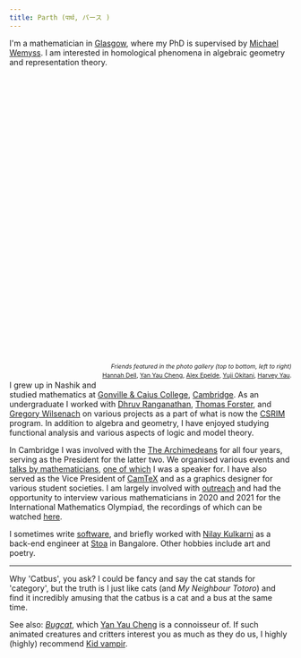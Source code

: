 ```yaml
---
title: Parth (पार्थ, パース )
---
```

I'm a mathematician in <a href="https://gla.ac.uk">Glasgow</a>, where my PhD is
supervised by <a href="https://www.maths.gla.ac.uk/~mwemyss/">Michael Wemyss</a>. I am interested in homological phenomena in algebraic geometry and representation theory.

<div style="width: 100%; padding-bottom: 100%;">
<div style="width: 32.3%; float:left">
<div style="width: 100%; padding-bottom: 100%; background-size: cover; background-position: center; background-image: url('./images/about-1.jpeg')"></div>
<div style="width: 100%; padding-bottom: 4.7%"></div>
<div style="width: 100%; padding-bottom: 100%; background-size: cover; background-position: center; background-image: url('./images/about-2.jpeg')"></div>
<div style="width: 100%; padding-bottom: 4.7%"></div>
<div style="width: 100%; padding-bottom: 100%; background-size: cover; background-position: center; background-image: url('./images/about-3.jpeg')"></div></div>
<div style="width: 65.8%; padding-bottom: 100%; background-size: cover; background-position: center; float: right; background-image: url('./images/about-0.jpeg')"></div></div>
<div style="width: 100%; padding-bottom: 2em"><p style="text-align: right; float: right; line-height:1.5; font-size: 8pt"><i>Friends featured in the photo gallery (top to bottom, left to right)</i><br><a href="https://www.hannahdell.com">Hannah Dell</a>, <a href="https://www.yanyauc.com">Yan Yau Cheng</a>, <a href="https://ae433.user.srcf.net">Alex Epelde</a>, <a href="https://math.berkeley.edu/people/grad/yuji-okitani">Yuji Okitani</a>, <a href="https://tkhy2.user.srcf.net">Harvey Yau</a>.</p></div>

I grew up in Nashik and studied mathematics at <a href="https://cai.cam.ac.uk">Gonville & Caius College</a>, <a href="https://cam.ac.uk">Cambridge</a>. As an undergraduate I worked with <a href="https://www.dhruvrnathan.net/">Dhruv Ranganathan</a>, <a href="https://dpmms.cam.ac.uk/~tf">Thomas Forster</a>, and <a href="https://www.gregorywilsenach.com/">Gregory Wilsenach</a> on various projects as a part of what is now the <a href="https://www.maths.cam.ac.uk/opportunities/careers-for-mathematicians/summer-research-mathematics/information-for-students">CSRIM</a> program. In addition to algebra and geometry, I have enjoyed studying functional analysis and various aspects of logic and model theory.

In Cambridge I was involved with the <a href="https://archim.org.uk">The Archimedeans</a> for all four years, serving as the President for the latter two. We organised various events and <a href="https://www.youtube.com/channel/UCdswONpWjfKTbpkBUP4fOyA">talks by mathematicians</a>, <a href="https://www.youtube.com/watch?v=fkfRrVVX-Kc">one of which</a> I was a speaker for. I have also served as the Vice President of <a href="https://camtex.soc.srcf.net">CamTeX</a> and as a graphics designer for various student societies. I am largely involved with <a href="https://www.maths.cam.ac.uk/undergrad/admissions/student-ambassadors">outreach</a> and had the opportunity to interview various mathematicians in 2020 and 2021 for the International Mathematics Olympiad, the recordings of which can be watched <a href="https://www.youtube.com/playlist?list=PLKMxEXwHQFMV-AeXzhmeFVYzjpEW5Rkuk">here</a>.

 I sometimes write <a href="https://github.com/thecatbus">software</a>, and briefly
 worked with <a href="https://twitter.com/1geek0">Nilay Kulkarni</a> as a
 back-end engineer at <a href="https://www.stoa.com/about">Stoa</a> in Bangalore. Other hobbies include art and poetry.

<hr>
 Why 'Catbus', you ask? I could be fancy and say the cat stands for
 'category', but the truth is I just like cats (and <i>My Neighbour Totoro</i>) and find it incredibly amusing
 that the catbus is a cat and a bus at the same time.

 See also: <a href="https://en.wikipedia.org/wiki/Bugcat_Capoo"><i>Bugcat</i></a>, which <a href="https://yanyauc.com">Yan Yau Cheng</a> is a connoisseur of. If such animated creatures and critters interest you as much as they do us, I highly (highly) recommend <a href="https://youtube.com/playlist?list=PL4ZM20n-jDnfG-QrAbDh-EpcSU6veNhRC&feature=shared">Kid vampir</a>.
